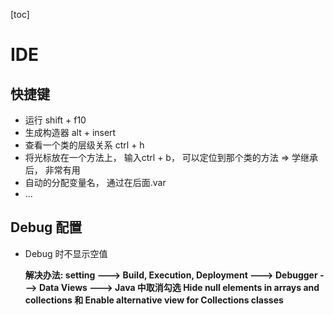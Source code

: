 [toc]

# IDE

## 快捷键

- 运行 shift + f10
- 生成构造器 alt + insert
- 查看一个类的层级关系 ctrl + h
- 将光标放在一个方法上， 输入ctrl + b， 可以定位到那个类的方法 => 学继承后， 非常有用
- 自动的分配变量名， 通过在后面.var
- ...

## Debug 配置

- Debug 时不显示空值

  **解决办法: setting	--->	Build, Execution, Deployment	--->	Debugger	--->	Data Views	--->	Java 中取消勾选 Hide null elements in arrays and collections 和 Enable alternative view for Collections classes**

